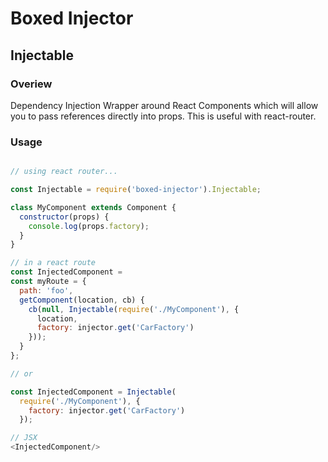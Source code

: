 
# Boxed Injector

## Injectable

### Overiew
Dependency Injection Wrapper around React Components which will allow you to pass references directly into props. This is useful with react-router.

### Usage

```js

// using react router...

const Injectable = require('boxed-injector').Injectable;

class MyComponent extends Component {
  constructor(props) {
    console.log(props.factory);
  }
}

// in a react route
const InjectedComponent = 
const myRoute = {
  path: 'foo',
  getComponent(location, cb) {
    cb(null, Injectable(require('./MyComponent'), {
      location,
      factory: injector.get('CarFactory')
    }));
  }
};

// or

const InjectedComponent = Injectable(
  require('./MyComponent'), {
    factory: injector.get('CarFactory')
  });

// JSX
<InjectedComponent/>

```

